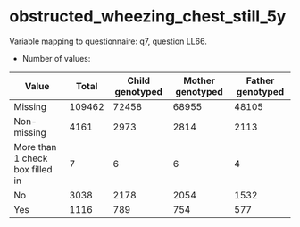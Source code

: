 # obstructed_wheezing_chest_still_5y
Variable mapping to questionnaire: q7, question LL66.
- Number of values:

| Value | Total | Child genotyped | Mother genotyped | Father genotyped |
| ----- | ----- | --------------- | ---------------- | ---------------- |
| Missing | 109462 | 72458 | 68955 | 48105 |
| Non-missing | 4161 | 2973 | 2814 | 2113 |
| More than 1 check box filled in | 7 | 6 | 6 |4 |
| No | 3038 | 2178 | 2054 |1532 |
| Yes | 1116 | 789 | 754 |577 |



